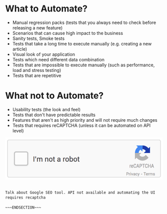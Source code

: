 <!SLIDE>
# What to Automate?

- Manual regression packs (tests that you always need to check before releasing a new feature)
- Scenarios that can cause high impact to the business
- Sanity tests, Smoke tests
- Tests that take a long time to execute manually (e.g. creating a new article)
- Visual look of your application
- Tests which need different data combination
- Tests that are impossible to execute manually (such as performance, load and stress testing)
- Tests that are repetitive

<!SLIDE>
# What not to Automate?

- Usability tests (the look and feel)
- Tests that don't have predictable results
- Features that aren't as high priority and will not require much changes
- Tests that requires reCAPTCHA (unless it can be automated on API level)

![](../../_images/itta-recaptcha.gif)

~~~SECTION:notes~~~

Talk about Google SEO tool. API not available and automating the UI requires recaptcha

~~~ENDSECTION~~~
